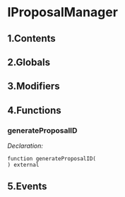 # IProposalManager





## 1.Contents
<!-- START doctoc -->
<!-- END doctoc -->

## 2.Globals

## 3.Modifiers

## 4.Functions

### generateProposalID



*Declaration:*
```solidity
function generateProposalID(
) external
```




## 5.Events
